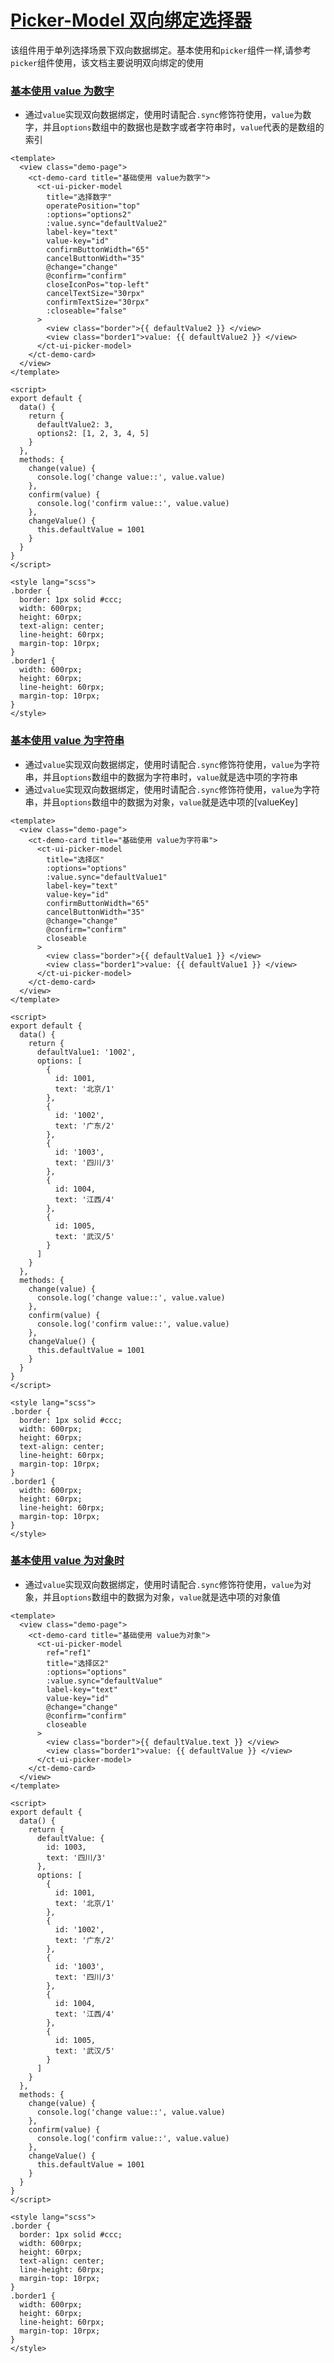 # [Picker-Model 双向绑定选择器](http://mid.chinatowercom.cn:18080/appGuide/ui/pickerModel.html#picker-model-双向绑定选择器)

该组件用于单列选择场景下双向数据绑定。基本使用和`picker`组件一样,请参考`picker`组件使用，该文档主要说明双向绑定的使用

### [基本使用 value 为数字](http://mid.chinatowercom.cn:18080/appGuide/ui/pickerModel.html#基本使用-value-为数字)

- 通过`value`实现双向数据绑定，使用时请配合`.sync`修饰符使用，`value`为数字，并且`options`数组中的数据也是数字或者字符串时，`value`代表的是数组的索引

```vue
<template>
  <view class="demo-page">
    <ct-demo-card title="基础使用 value为数字">
      <ct-ui-picker-model
        title="选择数字"
        operatePosition="top"
        :options="options2"
        :value.sync="defaultValue2"
        label-key="text"
        value-key="id"
        confirmButtonWidth="65"
        cancelButtonWidth="35"
        @change="change"
        @confirm="confirm"
        closeIconPos="top-left"
        cancelTextSize="30rpx"
        confirmTextSize="30rpx"
        :closeable="false"
      >
        <view class="border">{{ defaultValue2 }} </view>
        <view class="border1">value: {{ defaultValue2 }} </view>
      </ct-ui-picker-model>
    </ct-demo-card>
  </view>
</template>

<script>
export default {
  data() {
    return {
      defaultValue2: 3,
      options2: [1, 2, 3, 4, 5]
    }
  },
  methods: {
    change(value) {
      console.log('change value::', value.value)
    },
    confirm(value) {
      console.log('confirm value::', value.value)
    },
    changeValue() {
      this.defaultValue = 1001
    }
  }
}
</script>

<style lang="scss">
.border {
  border: 1px solid #ccc;
  width: 600rpx;
  height: 60rpx;
  text-align: center;
  line-height: 60rpx;
  margin-top: 10rpx;
}
.border1 {
  width: 600rpx;
  height: 60rpx;
  line-height: 60rpx;
  margin-top: 10rpx;
}
</style>
```

### [基本使用 value 为字符串](http://mid.chinatowercom.cn:18080/appGuide/ui/pickerModel.html#基本使用-value-为字符串)

- 通过`value`实现双向数据绑定，使用时请配合`.sync`修饰符使用，`value`为字符串，并且`options`数组中的数据为字符串时，`value`就是选中项的字符串
- 通过`value`实现双向数据绑定，使用时请配合`.sync`修饰符使用，`value`为字符串，并且`options`数组中的数据为对象，`value`就是选中项的[valueKey]

```vue
<template>
  <view class="demo-page">
    <ct-demo-card title="基础使用 value为字符串">
      <ct-ui-picker-model
        title="选择区"
        :options="options"
        :value.sync="defaultValue1"
        label-key="text"
        value-key="id"
        confirmButtonWidth="65"
        cancelButtonWidth="35"
        @change="change"
        @confirm="confirm"
        closeable
      >
        <view class="border">{{ defaultValue1 }} </view>
        <view class="border1">value: {{ defaultValue1 }} </view>
      </ct-ui-picker-model>
    </ct-demo-card>
  </view>
</template>

<script>
export default {
  data() {
    return {
      defaultValue1: '1002',
      options: [
        {
          id: 1001,
          text: '北京/1'
        },
        {
          id: '1002',
          text: '广东/2'
        },
        {
          id: '1003',
          text: '四川/3'
        },
        {
          id: 1004,
          text: '江西/4'
        },
        {
          id: 1005,
          text: '武汉/5'
        }
      ]
    }
  },
  methods: {
    change(value) {
      console.log('change value::', value.value)
    },
    confirm(value) {
      console.log('confirm value::', value.value)
    },
    changeValue() {
      this.defaultValue = 1001
    }
  }
}
</script>

<style lang="scss">
.border {
  border: 1px solid #ccc;
  width: 600rpx;
  height: 60rpx;
  text-align: center;
  line-height: 60rpx;
  margin-top: 10rpx;
}
.border1 {
  width: 600rpx;
  height: 60rpx;
  line-height: 60rpx;
  margin-top: 10rpx;
}
</style>
```

### [基本使用 value 为对象时](http://mid.chinatowercom.cn:18080/appGuide/ui/pickerModel.html#基本使用-value-为对象时)

- 通过`value`实现双向数据绑定，使用时请配合`.sync`修饰符使用，`value`为对象，并且`options`数组中的数据为对象，`value`就是选中项的对象值

```vue
<template>
  <view class="demo-page">
    <ct-demo-card title="基础使用 value为对象">
      <ct-ui-picker-model
        ref="ref1"
        title="选择区2"
        :options="options"
        :value.sync="defaultValue"
        label-key="text"
        value-key="id"
        @change="change"
        @confirm="confirm"
        closeable
      >
        <view class="border">{{ defaultValue.text }} </view>
        <view class="border1">value: {{ defaultValue }} </view>
      </ct-ui-picker-model>
    </ct-demo-card>
  </view>
</template>

<script>
export default {
  data() {
    return {
      defaultValue: {
        id: 1003,
        text: '四川/3'
      },
      options: [
        {
          id: 1001,
          text: '北京/1'
        },
        {
          id: '1002',
          text: '广东/2'
        },
        {
          id: '1003',
          text: '四川/3'
        },
        {
          id: 1004,
          text: '江西/4'
        },
        {
          id: 1005,
          text: '武汉/5'
        }
      ]
    }
  },
  methods: {
    change(value) {
      console.log('change value::', value.value)
    },
    confirm(value) {
      console.log('confirm value::', value.value)
    },
    changeValue() {
      this.defaultValue = 1001
    }
  }
}
</script>

<style lang="scss">
.border {
  border: 1px solid #ccc;
  width: 600rpx;
  height: 60rpx;
  text-align: center;
  line-height: 60rpx;
  margin-top: 10rpx;
}
.border1 {
  width: 600rpx;
  height: 60rpx;
  line-height: 60rpx;
  margin-top: 10rpx;
}
</style>
```